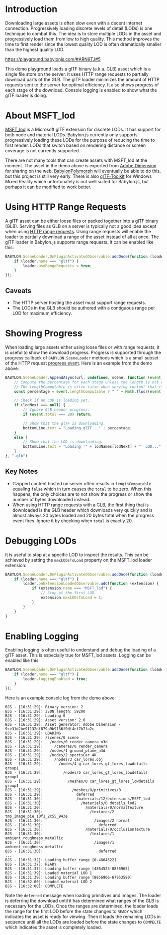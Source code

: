 # Introduction

Downloading large assets is often slow even with a decent internet connection. Progressively loading discrete levels of detail (LODs) is one technique to combat this. The idea is to store multiple LODs in the asset and progressively load them from low to high quality. This method improves the time to first render since the lowest quality LOD is often dramatically smaller than the highest quality LOD.

https://playground.babylonjs.com/#ARN6TJ#5

This demo playground loads a glTF binary (a.k.a. GLB) asset which is a single file store on the server. It uses HTTP range requests to partially download parts of the GLB. The glTF loader minimizes the amount of HTTP requests sent to the server for optimal efficiency. It also shows progress of each stage of the download. Console logging is enabled to show what the glTF loader is doing.

# About MSFT_lod

[MSFT_lod](https://github.com/KhronosGroup/glTF/tree/master/extensions/2.0/Vendor/MSFT_lod) is a Microsoft glTF extension for discrete LODs. It has support for both node and material LODs. Babylon.js currently only supports progressively loading these LODs for the purpose of reducing the time to first render. LODs that switch based on rendering distance or screen coverage is not currently supported.

There are not many tools that can create assets with MSFT_lod at the moment. The asset in the demo above is exported from [Adobe Dimension](https://www.adobe.com/products/dimension.html) for sharing on the web. [BabylonPolymorph](https://github.com/BabylonJS/BabylonPolymorph) will eventually be able to do this, but this project is still very early. There is also [glTF-Toolkit](https://github.com/Microsoft/glTF-Toolkit) for Windows Mixed Reality which unfortunately is not well suited for Babylon.js, but perhaps it can be modified to work better.

# Using HTTP Range Requests

A glTF asset can be either loose files or packed together into a glTF binary (GLB). Serving files as GLB on a server is typically not a good idea except when using [HTTP range requests](https://developer.mozilla.org/en-US/docs/Web/HTTP/Range_requests). Using range requests will enable the loader to partially download a range of the asset instead of all at once. The glTF loader in Babylon.js supports range requests. It can be enabled like this:

```javascript
BABYLON.SceneLoader.OnPluginActivatedObservable.addOnce(function (loader) {
    if (loader.name === "gltf") {
        loader.useRangeRequests = true;
    }
});
```

## Caveats
- The HTTP server hosting the asset must support range requests.
- The LODs in the GLB should be authored with a contiguous range per LOD for maximum efficiency.

# Showing Progress

When loading large assets either using loose files or with range requests, it is useful to show the download progress. Progress is supported through the progress callback of `BABYLON.SceneLoader` methods which is a small subset of the HTTP request [progress event](https://developer.mozilla.org/en-US/docs/Web/API/ProgressEvent). Here is an example from the demo above:

```javascript
BABYLON.SceneLoader.AppendAsync(url, undefined, scene, function (event) {
    // Compute the percentage for each stage unless the length is not computable.
    // The lengthComputable is often false when serving content that is gzipped.
    const percentage = event.lengthComputable ? " " + Math.floor(event.loaded / event.total * 100) + "%" : "";

    // Check if an LOD is loading yet.
    if (lodNext === null) {
        // Ignore GLB header progress.
        if (event.total === 20) return;

        // Show that the glTF is downloading.
        bottomLine.text = "Loading glTF..." + percentage;
    }
    else {
        // Show that the LOD is downloading.
        bottomLine.text = "Loading '" + lodNames[lodNext] + "' LOD..." + percentage;
    }
}, ".glb")
```

## Key Notes
- Gzipped content hosted on server often results in `lengthComputable` equaling `false` which in turn causes the `total` to be zero. When this happens, the only choices are to not show the progress or show the number of bytes downloaded instead.
- When using HTTP range requests with a GLB, the first thing that is downloaded is the GLB header which downloads very quickly and is almost always 20 bytes loaded and 20 bytes total when the progress event fires. Ignore it by checking when `total` is exactly 20.

# Debugging LODs

It is useful to stop at a specific LOD to inspect the results. This can be achieved by setting the `maxLODsToLoad` property on the MSFT_lod loader extension:

```javascript
BABYLON.SceneLoader.OnPluginActivatedObservable.addOnce(function (loader) {
    if (loader.name === "gltf") {
        loader.onExtensionLoadedObservable.add(function (extension) {
            if (extension.name === "MSFT_lod") {
                // Stop at the first LOD.
                extension.maxLODsToLoad = 1;
            }
        }
    }
}
```

# Enabling Logging

Enabling logging is often useful to understand and debug the loading of a glTF asset. This is especially true for MSFT_lod assets. Logging can be enabled like this:

```javascript
BABYLON.SceneLoader.OnPluginActivatedObservable.addOnce(function (loader) {
    if (loader.name === "gltf") {
        loader.loggingEnabled = true;
    }
});
```

Here is an example console log from the demo above:
```
BJS - [16:31:29]: Binary version: 2
BJS - [16:31:29]: JSON length: 59200
BJS - [16:31:29]: Loading 0
BJS - [16:31:29]: Asset version: 2.0
BJS - [16:31:29]: Asset generator: Adobe Dimension - 9ce31d2be91132df879a9b9136f9df4ef7b7fa2c
BJS - [16:31:29]: LOADING
BJS - [16:31:29]: /scenes/0 scene
BJS - [16:31:29]:   /nodes/0 render_camera_n3d
BJS - [16:31:29]:     /cameras/0 render_camera
BJS - [16:31:29]:   /nodes/1 ground_plane_n3d
BJS - [16:31:29]:   /nodes/2 sportsCar_4K
BJS - [16:31:29]:     /nodes/3 car_lores.obj
BJS - [16:31:29]:       /nodes/4 g car_lores_gt_lores_lowdetails group1
BJS - [16:31:29]:         /nodes/5 car_lores_gt_lores_lowdetails group1
BJS - [16:31:29]:           /meshes/0 car_lores_gt_lores_lowdetails group1
BJS - [16:31:29]:             /meshes/0/primitives/0
BJS - [16:31:29]:               deferred
BJS - [16:31:30]:               /materials/12/extensions/MSFT_lod
BJS - [16:31:30]:                 /materials/0 details_lod2
BJS - [16:31:30]:                   /materials/0/normalTexture
BJS - [16:31:30]:                     /textures/2 tmp_image_pie_10f1_2c55_943e
BJS - [16:31:30]:                       /images/2 normal
BJS - [16:31:30]:                         deferred
BJS - [16:31:30]:                   /materials/0/occlusionTexture
BJS - [16:31:30]:                     /textures/1 ambient_roughness_metallic
BJS - [16:31:30]:                       /images/1 ambient_roughness_metallic
BJS - [16:31:30]:                         deferred
...
BJS - [16:31:32]: Loading buffer range [0-4864522]
BJS - [16:31:37]: READY
BJS - [16:31:37]: Loading buffer range [4864523-8856965]
BJS - [16:31:39]: Loaded material LOD 1
BJS - [16:31:39]: Loading buffer range [8856966-67953580]
BJS - [16:32:00]: Loaded material LOD 2
BJS - [16:32:00]: COMPLETE
```

Note the `deferred` message when loading primitives and images. The loader is deferring the download until it has determined what ranges of the GLB is necessary for the LODs. Once the ranges are determined, the loader loads the range for the first LOD before the state changes to `READY` which indicates the asset is ready for viewing. Then it loads the remaining LODs in sequence until all the LODs are loaded before the state changes to `COMPELTE` which indicates the asset is completely loaded.